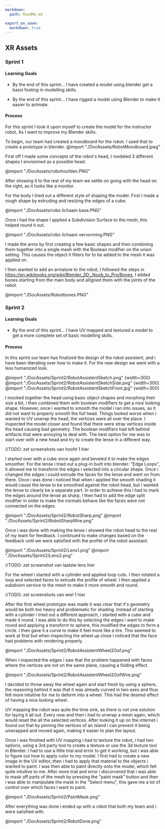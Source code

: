 ```yaml
---
markdown:
  path: ReadMe.md

export_on_save:
  markdown: true
---
```


## XR Assets

### Sprint 1

#### Learning Goals
  * By the end of this sprint...
I have created a model using blender get a basis footing in modelling skills.

  * By the end of this sprint... 
I have rigged a model using Blender to make it easier to animate.

#### Process

For this sprint I took it upon myself to create the model for the instructor robot, As I want to improve my Blender skills. 

To begin, our team had created a moodboard for the robot. I used that to create a prototype in blender.
@import "./DocAssets/RobotMoodboard.jpeg"

First off I made some concepts of the robot's head, I modeled  3 different shapes I envisioned as a possible head.

@import "./DocAssets/robohoofden.PNG"

After showing it to the rest of my team we settle on going with the head on the right, as it looks like a monitor.

For the body I tried out a different style of shaping the model. First I made a rough shape by extruding and resizing the edges of a cube.

@import "./DocAssets/robo lichaam base.PNG"

Once i had the shape I applied a Subdivision Surface to the mesh, this helped round it out.

@import "./DocAssets/robo lichaam vervorming.PNG"

I made the arms by first creating a few basic shapes and then combining them together into a single mesh with the Boolean modifier on the union setting. This causes the object it filters for to be added to the mesh it was applied on.

I then wanted to add an armature to the robot, I followed the steps in https://en.wikibooks.org/wiki/Blender_3D:_Noob_to_Pro/Bones, I added bones starting from the main body and alligned them with the joints of the robot.

@import "./DocAssets/Robotbones.PNG"

### Sprint 2

#### Learning Goals
* By the end of this sprint...
  I have UV mapped and textured a model to get a more complete set of basic modelling skills.

#### Process 

In this sprint our team has finalized the design of the robot assistent, and i have been itterating over how to make it. For the new design we went with a less humanized look.

@import "./DocAssets/Sprint2/RobotAssistentSketch.png" {width=300}
@import "./DocAssets/Sprint2/RobotAssistentSketchSide.png" {width=300}
@import "./DocAssets/Sprint2/RobotAssistentSketchFront.jpg" {width=300}

I mocked together the head using basic object shapes and morphing their size a bit, i then combined them with boolean modifiers to get a nice looking shape. However, once i wanted to smooth the model i ran into issues, as it did not want to properly smooth the full head. Things looked worse when i wanted to UV unwrap the head, the vertices were all over the place. I inspected the model closer and found that there were stray vertices inside the head causing bad geometry. The boolean modifiers had left behind artifacts that were annoying to deal with. The best option for me was to start over with a new head and try to create the lense in a different way.

//TODO: zet screenshots van hoofd 1 hier

I started over with a cube once again and beveled it to make the edges smoother. For the lense i tried out a plug-in built into blender: "Edge Loops", it allowed me to transform the edges i selected into a circular shape. Once i changed the edges i could extrude the faces for the lense and went on from there. Once i was done i noticed that when i applied the smooth shading it would cause the lense to be smoothed against the robot head, but i wanted the lense to clearly be a separate part. In order to achieve this i had to mark the edges around the lense as sharp, I  then had to add the edge split modifier in order to make the normals behave like the faces were not connected on the edges.

@import "./DocAssets/Sprint2/RobotSharp.png"
@import "./DocAssets/Sprint2/RobotSharpWire.png"

Once i was done with making the lense i showed the robot head to the rest of my team for feedback. I continued to make changes based on the feedback until we were satisfied with the profile of the robot assistant.

@import "./DocAssets/Sprint2/Lens1.png"
@import "./DocAssets/Sprint2/Lens2.png"

//TODO: zet screenshot van laatste lens hier

For the wheel i started with a cylinder and applied loop cuts. I then rotated a loop and selected faces to extrude the profile of wheel. I then applied a subdivion service to the mesh to make it more smooth and round.

//TODO: zet screenshots van wiel 1 hier

After the first wheel prototype was made it was clear that it's geometry would be both too heavy and problematic for shading. Instead of starting with a cylinder i tried out a different approach, i started with a cube and made it round. I was able to do this by selecting the edges i want to make round and applying a transform to sphere, this modified the edges to form a circle. i then gave it a curve to make it feel more like a tire. This seemed to work at first but when inspecting the wheel up close i noticed that the face had problems with rendering properly.

@import "./DocAssets/Sprint2/RobotAssistentWheel2Oof.png"

When i inspected the edges i saw that the problem happened with faces where the vertices are not on the same plane, causing a folding effect.

@import "./DocAssets/Sprint2/RobotAssistentWheel2OofWire.png"

I decided to throw away the wheel again and start fresh by using a sphere, the reasoning behind it was that it was already curved in two axes and thus felt more intuitive for me to deform into a wheel. This had the desired effect of having a nice looking wheel.

UV mapping the robot was quite the time sink, as there is not one solution for laying it all out. Every now and then i had to unwrap a mesh again, which would reset the all the selected vertices. After looking it up on the internet i found out that by pinning the vertices of an island i can prevent it being unwrapped and moved again, making it easier to plan the layout.

Once i was finished with UV mapping i had to texture the robot, i had two options, using a 3rd party tool to create a texture or use the 3d texture tool in Blender. I had to use a little trial and error to get it working, but i was able to figure out how to apply color to my model. I first had to create a new image in the UV editor, then i had to apply that material to the objects i wanted to paint. I was then able to paint directly onto the model, which felt quite intuitive to me. After more trial and error i discorvered that i was able to mask off parts of the mesh by pressing the "paint mask" button and then i was able to manipulate the mask in the "Select menu", this gave me a lot of control over which faces i want to paint.

@import "./DocAssets/Sprint2/PaintMask.png" 

After everything was done i ended up with a robot that both my team and i were satisfied with.

@import "./DocAssets/Sprint2/RobotDone.png"
